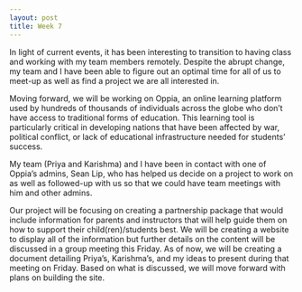 ```yaml
---
layout: post
title: Week 7
---
```


In light of current events, it has been interesting to transition to having class and working with my team members remotely. Despite the abrupt change, my team and I have been able to figure out an optimal time for all of us to meet-up as well as find a project we are all interested in. 

Moving forward, we will be working on Oppia, an online learning platform used by hundreds of thousands of individuals across the globe who don’t have access to traditional forms of education. This learning tool is particularly critical in developing nations that have been affected by war, political conflict, or lack of educational infrastructure needed for students’ success. 

My team (Priya and Karishma) and I have been in contact with one of Oppia’s admins, Sean Lip, who has helped us decide on a project to work on as well as followed-up with us so that we could have team meetings with him and other admins. 

Our project will be focusing on creating a partnership package that would include information for parents and instructors that will help guide them on how to support their child(ren)/students best. We will be creating a website to display all of the information but further details on the content will be discussed in a group meeting this Friday. As of now, we will be creating a document detailing Priya’s, Karishma’s, and my ideas to present during that meeting on Friday. Based on what is discussed, we will move forward with plans on building the site. 



